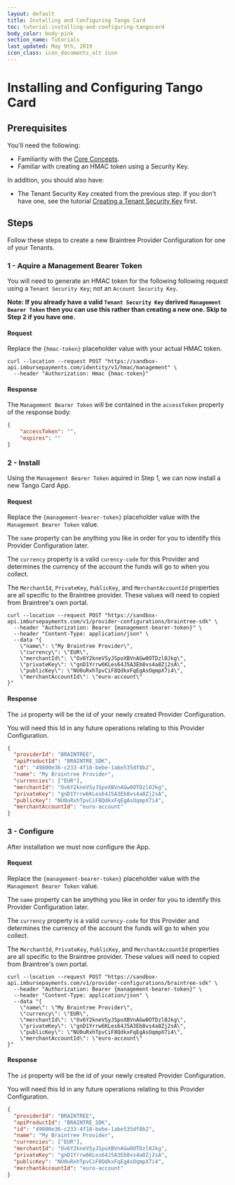 ```yaml
---
layout: default
title: Installing and Configuring Tango Card
toc: tutorial-installing-and-configuring-tangocard
body_color: body-pink
section_name: Tutorials
last_updated: May 9th, 2019
icon_class: icon_documents_alt icon
---
```

# Installing and Configuring Tango Card

## Prerequisites

You'll need the following:

- Familiarity with the [Core Concepts](/pages/guides/core-concepts).
- Familiar with creating an HMAC token using a Security Key.

In addition, you should also have:
- The Tenant Security Key created from the previous step. If you don't have one, see the tutorial [Creating a Tenant Security Key](/pages/tutorials/creating-a-tenant-security-key) first.

## Steps
Follow these steps to create a new Braintree Provider Configuration for one of your Tenants.

### 1 - Aquire a Management Bearer Token
You will need to generate an HMAC token for the following following request using a `Tenant Security Key`; not an `Account Security Key`.

**Note: If you already have a valid `Tenant Security Key` derived `Management Bearer Token` then you can use this rather than creating a new one. Skip to Step 2 if you have one.**


#### Request
Replace the `{hmac-token}` placeholder value with your actual HMAC token.

```curl
curl --location --request POST "https://sandbox-api.imbursepayments.com/identity/v1/hmac/management" \
  --header "Authorization: Hmac {hmac-token}"
```

#### Response
The `Management Bearer Token` will be contained in the `accessToken` property of the response body:

```json
{
    "accessToken": "",
    "expires": ""
}
```


### 2 - Install
Using the `Management Bearer Token` aquired in Step 1, we can now install a new Tango Card App.


#### Request
Replace the `{management-bearer-token}` placeholder value with the `Management Bearer Token` value.

The `name` property can be anything you like in order for you to identify this Provider Configuration later.

The `currency` property is a valid `curency-code` for this Provider and determines the currency of the account the funds will go to when you collect.

The `MerchantId`, `PrivateKey`, `PublicKey`, and `MerchantAccountId` properties are all specific to the Braintree provider.
These values will need to copied from Braintree's own portal.

```curl
curl --location --request POST "https://sandbox-api.imbursepayments.com/v1/provider-configurations/braintree-sdk" \
  --header "Authorization: Bearer {management-bearer-token}" \
  --header "Content-Type: application/json" \
  --data "{
    \"name\": \"My Braintree Provider\",
    \"currency\": \"EUR\",
    \"merchantId\": \"Ov6Y2kneVSyJSpoXBVnAGw0OTDzl0Jkg\",
    \"privateKey\": \"gnD1Yrrw6KLes64J5A3Eb8vs4a8Zj2sA\",
    \"publicKey\": \"NU0uRxhTpvCiF8QdkxFqEgAsOqmpX7i4\",
    \"merchantAccountId\": \"euro-account\"
}"
```

#### Response
The `id` property will be the id of your newly created Provider Configuration.

You will need this Id in any future operations relating to this Provider Configuration.

```json
{
  "providerId": "BRAINTREE",
  "apiProductId": "BRAINTRE_SDK",
  "id": "49800e36-c233-4f18-bebe-1abe535df8b2",
  "name": "My Braintree Provider",
  "currencies": ["EUR"],
  "merchantId": "Ov6Y2kneVSyJSpoXBVnAGw0OTDzl0Jkg",
  "privateKey": "gnD1Yrrw6KLes64J5A3Eb8vs4a8Zj2sA",
  "publicKey": "NU0uRxhTpvCiF8QdkxFqEgAsOqmpX7i4",
  "merchantAccountId": "euro-account"
}
```


### 3 - Configure
After installation we must now configure the App.


#### Request
Replace the `{management-bearer-token}` placeholder value with the `Management Bearer Token` value.

The `name` property can be anything you like in order for you to identify this Provider Configuration later.

The `currency` property is a valid `curency-code` for this Provider and determines the currency of the account the funds will go to when you collect.

The `MerchantId`, `PrivateKey`, `PublicKey`, and `MerchantAccountId` properties are all specific to the Braintree provider.
These values will need to copied from Braintree's own portal.

```curl
curl --location --request POST "https://sandbox-api.imbursepayments.com/v1/provider-configurations/braintree-sdk" \
  --header "Authorization: Bearer {management-bearer-token}" \
  --header "Content-Type: application/json" \
  --data "{
    \"name\": \"My Braintree Provider\",
    \"currency\": \"EUR\",
    \"merchantId\": \"Ov6Y2kneVSyJSpoXBVnAGw0OTDzl0Jkg\",
    \"privateKey\": \"gnD1Yrrw6KLes64J5A3Eb8vs4a8Zj2sA\",
    \"publicKey\": \"NU0uRxhTpvCiF8QdkxFqEgAsOqmpX7i4\",
    \"merchantAccountId\": \"euro-account\"
}"
```

#### Response
The `id` property will be the id of your newly created Provider Configuration.

You will need this Id in any future operations relating to this Provider Configuration.

```json
{
  "providerId": "BRAINTREE",
  "apiProductId": "BRAINTRE_SDK",
  "id": "49800e36-c233-4f18-bebe-1abe535df8b2",
  "name": "My Braintree Provider",
  "currencies": ["EUR"],
  "merchantId": "Ov6Y2kneVSyJSpoXBVnAGw0OTDzl0Jkg",
  "privateKey": "gnD1Yrrw6KLes64J5A3Eb8vs4a8Zj2sA",
  "publicKey": "NU0uRxhTpvCiF8QdkxFqEgAsOqmpX7i4",
  "merchantAccountId": "euro-account"
}
```




